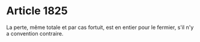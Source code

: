 # Article 1825

La perte, même totale et par cas fortuit, est en entier pour le fermier, s'il n'y a convention contraire.